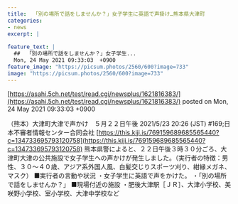 ```yaml
---
title:  「別の場所で話をしませんか？」女子学生に英語で声掛け…熊本県大津町  
categories:
- news
excerpt: |
  
feature_text: |
  ##  「別の場所で話をしませんか？」女子学生...
  Mon, 24 May 2021 09:33:03  +0900
feature_image: "https://picsum.photos/2560/600?image=733"
image: "https://picsum.photos/2560/600?image=733"
---
```


[https://asahi.5ch.net/test/read.cgi/newsplus/1621816383/](https://asahi.5ch.net/test/read.cgi/newsplus/1621816383/)
posted on Mon, 24 May 2021 09:33:03  +0900

<!--more-->

（熊本）大津町大津で声かけ　５月２２日午後 2021/5/23 20:26 (JST) #169;日本不審者情報センター合同会社 [https://this.kiji.is/769159689685565440?c=134733695793120758](https://this.kiji.is/769159689685565440?c=134733695793120758) 熊本県警によると、２２日午後３時３０分ごろ、大津町大津の公共施設で女子学生への声かけが発生しました。（実行者の特徴：男性、３０〜４０歳、アジア系外国人風、白髪交じりスポーツ刈り、紺縁メガネ、マスク） ■実行者の言動や状況 ・女子学生に英語で声をかけた。 ・「別の場所で話をしませんか？」 ■現場付近の施設 ・肥後大津駅［ＪＲ］、大津小学校、美咲野小学校、室小学校、大津中学校など
